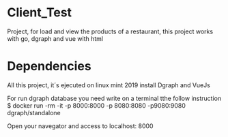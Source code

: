 # Client_Test
Project, for load and view the products of a restaurant, this project works with go, dgraph and vue with html

# Dependencies 
All this project, it´s ejecuted on linux mint 2019 install Dgraph and VueJs 

For run dgraph database you need write on a terminal tthe follow instruction 
 $ docker run -rm -it -p 8000:8000 -p 8080:8080 -p9080:9080 dgraph/standalone
 
Open your navegator and access to localhost: 8000 
